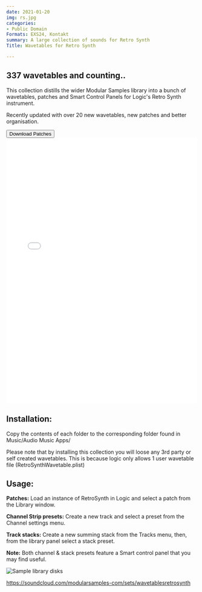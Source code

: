 ```yaml
---
date: 2021-01-20
img: rs.jpg
categories:
- Public Domain
Formats: EXS24, Kontakt
summary: A large collection of sounds for Retro Synth
Title: Wavetables for Retro Synth

---
```


## 337 wavetables and counting..

This collection distills the wider Modular Samples library into a bunch of wavetables, patches and Smart Control Panels for Logic's Retro Synth instrument.

Recently updated with over 20 new wavetables, new patches and better organisation.

<div class="buttons">  <a href="https://github.com/publicsamples/Retro-Synth-Wavetables"> <button>Download Patches</button></a></div>



<iframe width="100%" height="700px" src="/Demos/demos/retrotables.html" scrolling="no" frameborder="0" allow="accelerometer; autoplay; clipboard-write; encrypted-media; gyroscope; picture-in-picture" allowfullscreen></iframe>

## **Installation:**

Copy the contents of each folder to the corresponding folder found in Music/Audio Music Apps/

Please note that by installing this collection you will loose any 3rd party or self created wavetables. This is because logic only allows 1 user wavetable file (RetroSynthWavetable.plist)

## **Usage:**

**Patches:** Load an instance of RetroSynth in Logic and select a patch from the Library window.

**Channel Strip presets:** Create a new track and select a preset from the Channel settings menu.

**Track stacks:** Create a new summing stack from the Tracks menu, then, from the library panel select a stack preset.

**Note:** Both channel & stack presets feature a Smart control panel that you may find useful.

![Sample library disks](https://raw.githubusercontent.com/publicsamples/Retro-Synth-Wavetables/master/rs2.jpg)

https://soundcloud.com/modularsamples-com/sets/wavetablesretrosynth